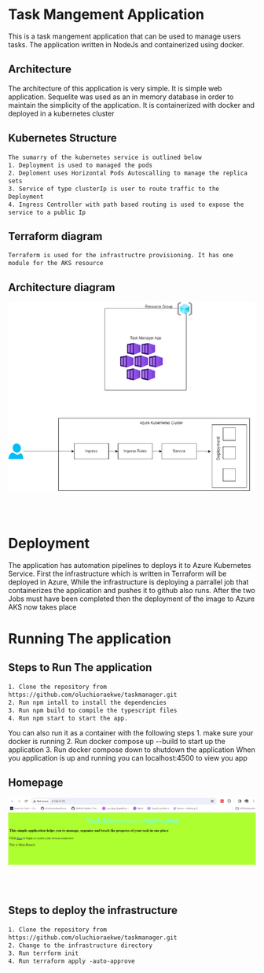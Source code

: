 # Task Mangement Application

This is a task mangement application that can be used to manage users tasks. The application written in NodeJs and containerized using docker.

## Architecture
The architecture of this application is very simple. It is simple web application. Sequelite was used as an in memory database in order to maintain the simplicity of the application. It is containerized with docker and deployed in a kubernetes cluster
## Kubernetes Structure
    The sumarry of the kubernetes service is outlined below
    1. Deployment is used to managed the pods
    2. Deploment uses Horizontal Pods Autoscalling to manage the replica sets
    3. Service of type clusterIp is user to route traffic to the Deployment
    4. Ingress Controller with path based routing is used to expose the service to a public Ip

## Terraform diagram
    Terraform is used for the infrastructre provisioning. It has one module for the AKS resource

## Architecture diagram

<p align="left">
    <img src="./images/taskmanger.png" width="800x" />
</p>
<br><br>

# Deployment
The application has automation pipelines to deploys it to Azure Kubernetes Service. First the infrastructure which is written in Terraform will be deployed in Azure, While the infrastructure is deploying a parrallel job that containerizes the application and pushes it to github also runs. After the two Jobs must have been completed then the deployment of the image to Azure AKS now takes place

# Running The application
## Steps to Run The application
    1. Clone the repository from https://github.com/oluchioraekwe/taskmanager.git 
    2. Run npm intall to install the dependencies
    3. Run npm build to compile the typescript files
    4. Run npm start to start the app.
You can also run it as a container with the following steps
    1. make sure your docker is running
    2. Run docker compose up --build to start up the application
    3. Run docker compose down to shutdown the application
When you application is up and running you can localhost:4500 to view you app
## Homepage
<p align="left">
    <img src="./images/homePage.png" width="800x" />
</p>
<br><br>

## Steps to deploy the infrastructure
    1. Clone the repository from https://github.com/oluchioraekwe/taskmanager.git 
    2. Change to the infrastructure directory
    3. Run terrform init
    4. Run terraform apply -auto-approve
 
